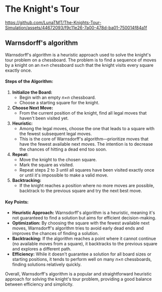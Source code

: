 # The Knight's Tour

https://github.com/LunaTMT/The-Knights-Tour-Simulation/assets/44672093/f9c11e26-7a00-478d-ba01-750014f84a1f

## Warnsdorff's algorithm

Warnsdorff's algorithm is a heuristic approach used to solve the knight's tour problem on a chessboard. The problem is to find a sequence of moves by a knight on an _n×n_ chessboard such that the knight visits every square exactly once.

#### Steps of the Algorithm:

1. **Initialize the Board:**
   * Begin with an empty _n×n_ chessboard.
   * Choose a starting square for the knight.
2. **Choose Next Move:**
   * From the current position of the knight, find all legal moves that haven't been visited yet.
3. **Heuristic:**
   * Among the legal moves, choose the one that leads to a square with the fewest subsequent legal moves.
   * This is the core of Warnsdorff's algorithm—prioritize moves that have the fewest available next moves. The intention is to decrease the chances of hitting a dead end too soon.
4. **Repeat:**
   * Move the knight to the chosen square.
   * Mark the square as visited.
   * Repeat steps 2 to 3 until all squares have been visited exactly once or until it's impossible to make a valid move.
5. **Backtracking:**
   * If the knight reaches a position where no more moves are possible, backtrack to the previous square and try the next best move.

#### Key Points:

* **Heuristic Approach:** Warnsdorff's algorithm is a heuristic, meaning it's not guaranteed to find a solution but aims for efficient decision-making.
* **Optimization:** By choosing the square with the fewest available next moves, Warnsdorff's algorithm tries to avoid early dead ends and improves the chances of finding a solution.
* **Backtracking:** If the algorithm reaches a point where it cannot continue (no available moves from a square), it backtracks to the previous square and explores a different path.
* **Efficiency:** While it doesn't guarantee a solution for all board sizes or starting positions, it tends to perform well on many _n×n_ chessboards, finding solutions relatively quickly.

Overall, Warnsdorff's algorithm is a popular and straightforward heuristic approach for solving the knight's tour problem, providing a good balance between efficiency and simplicity.
